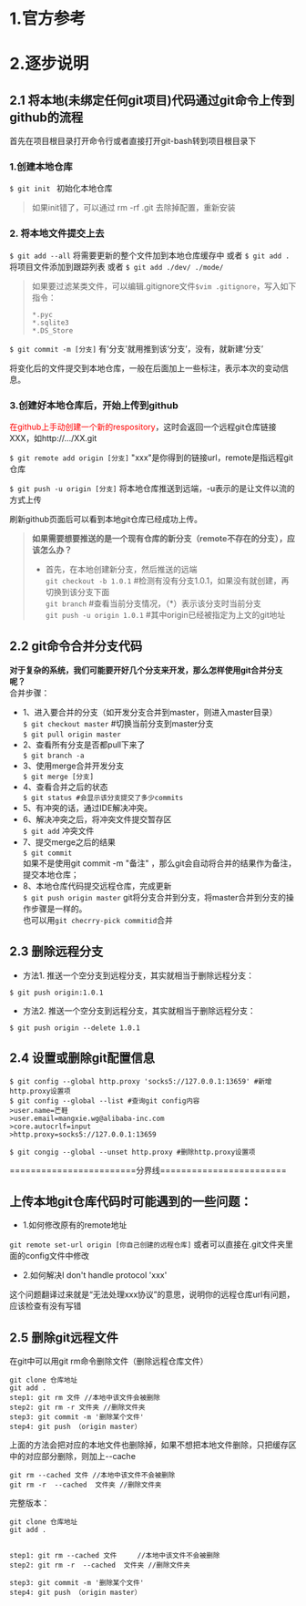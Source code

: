 # 1.官方参考

# 2.逐步说明
## 2.1 将本地(未绑定任何git项目)代码通过git命令上传到github的流程
首先在项目根目录打开命令行或者直接打开git-bash转到项目根目录下 
### 1.创建本地仓库
`$ git init ` 初始化本地仓库

> 如果init错了，可以通过 rm -rf .git 去除掉配置，重新安装
> 
### 2. 将本地文件提交上去
`$ git add --all` 将需要更新的整个文件加到本地仓库缓存中
或者
`$ git add . ` 将项目文件添加到跟踪列表
或者
`$ git add ./dev/ ./mode/` 

> 如果要过滤某类文件，可以编辑.gitignore文件`$vim .gitignore`，写入如下指令：
> ```shell
> *.pyc
> *.sqlite3
> *.DS_Store

`$ git commit -m [分支]` 有'分支'就用推到该‘分支’，没有，就新建‘分支’

将变化后的文件提交到本地仓库，一般在后面加上一些标注，表示本次的变动信息。

### 3.创建好本地仓库后，开始上传到github
<font color='red'>在github上手动创建一个新的respository</font>，这时会返回一个远程git仓库链接XXX，如http://.../XX.git

`$ git remote add origin [分支]` "xxx"是你得到的链接url，remote是指远程git仓库

`$ git push -u origin [分支]` 将本地仓库推送到远端，-u表示的是让文件以流的方式上传

刷新github页面后可以看到本地git仓库已经成功上传。

> **如果需要想要推送的是一个现有仓库的新分支（remote不存在的分支），应该怎么办？**
> - 首先，在本地创建新分支，然后推送的远端<br>
> `git checkout -b 1.0.1` #检测有没有分支1.0.1，如果没有就创建，再切换到该分支下面<br>
> `git branch` #查看当前分支情况，（*）表示该分支时当前分支<br>
> `git push -u origin 1.0.1` #其中origin已经被指定为上文的git地址<br>

## 2.2 git命令合并分支代码
**对于复杂的系统，我们可能要开好几个分支来开发，那么怎样使用git合并分支呢？**<br>
合并步骤：
- 1、进入要合并的分支（如开发分支合并到master，则进入master目录）<br>
`$ git checkout master` #切换当前分支到master分支<br>
`$ git pull origin master`<br>
- 2、查看所有分支是否都pull下来了<br>
`$ git branch -a`<br>
- 3、使用merge合并开发分支<br>
`$ git merge [分支]`<br>
- 4、查看合并之后的状态<br>
`$ git status #会显示该分支提交了多少commits`<br>
- 5、有冲突的话，通过IDE解决冲突。 <br>
- 6、解决冲突之后，将冲突文件提交暂存区<br>
`$ git add` 冲突文件<br>
- 7、提交merge之后的结果<br>
`$ git commit`<br>
如果不是使用git commit -m "备注" ，那么git会自动将合并的结果作为备注，提交本地仓库；<br>
- 8、本地仓库代码提交远程仓库，完成更新<br>
`$ git push origin master` git将分支合并到分支，将master合并到分支的操作步骤是一样的。<br>
也可以用`git checrry-pick commitid`合并<br>

## 2.3 删除远程分支
- 方法1. 推送一个空分支到远程分支，其实就相当于删除远程分支：
```shell
$ git push origin:1.0.1
```
- 方法2. 推送一个空分支到远程分支，其实就相当于删除远程分支：
```shell
$ git push origin --delete 1.0.1
```
## 2.4 设置或删除git配置信息
```shell
$ git config --global http.proxy 'socks5://127.0.0.1:13659' #新增http.proxy设置项
$ git config --global --list #查询git config内容
>user.name=芒鞋
>user.email=mangxie.wg@alibaba-inc.com
>core.autocrlf=input
>http.proxy=socks5://127.0.0.1:13659

$ git congig --global --unset http.proxy #删除http.proxy设置项
```

========================分界线========================

## 上传本地git仓库代码时可能遇到的一些问题：
- 1.如何修改原有的remote地址

`git remote set-url origin [你自己创建的远程仓库]` 或者可以直接在.git文件夹里面的config文件中修改

- 2.如何解决I don't handle protocol 'xxx'

这个问题翻译过来就是“无法处理xxx协议”的意思，说明你的远程仓库url有问题，应该检查有没有写错

## 2.5 删除git远程文件
在git中可以用git rm命令删除文件（删除远程仓库文件）
```shell
git clone 仓库地址
git add .
step1: git rm 文件 //本地中该文件会被删除
step2: git rm -r 文件夹 //删除文件夹
step3: git commit -m '删除某个文件'
step4: git push （origin master）
```
上面的方法会把对应的本地文件也删除掉，如果不想把本地文件删除，只把缓存区中的对应部分删除，则加上--cache
```shell
git rm --cached 文件 //本地中该文件不会被删除
git rm -r  --cached  文件夹 //删除文件夹
```
完整版本：
```shell
git clone 仓库地址
git add .
 
 
step1: git rm --cached 文件     //本地中该文件不会被删除
step2: git rm -r  --cached  文件夹 //删除文件夹
 
step3: git commit -m '删除某个文件'
step4: git push （origin master）
```